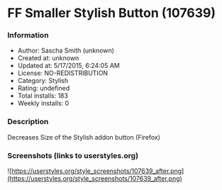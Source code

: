 # FF Smaller Stylish Button (107639)

### Information
- Author: Sascha Smith (unknown)
- Created at: unknown
- Updated at: 5/17/2015, 6:24:05 AM
- License: NO-REDISTRIBUTION
- Category: Stylish
- Rating: undefined
- Total installs: 183
- Weekly installs: 0


### Description
Decreases Size of the Stylish addon button
(Firefox)


### Screenshots (links to userstyles.org)
![https://userstyles.org/style_screenshots/107639_after.png](https://userstyles.org/style_screenshots/107639_after.png)


